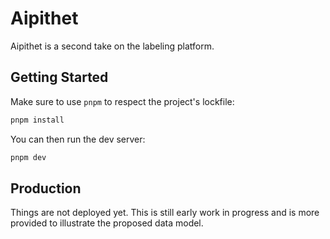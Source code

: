 # Aipithet

Aipithet is a second take on the labeling platform.

## Getting Started

Make sure to use `pnpm` to respect the project's lockfile:

```bash
pnpm install
```

You can then run the dev server:

```bash
pnpm dev
```

## Production

Things are not deployed yet. This is still early work in progress and is more provided to illustrate
the proposed data model.
